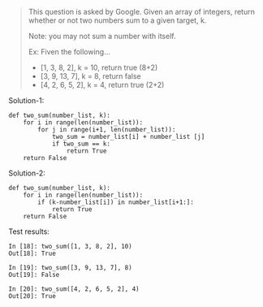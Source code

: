> This question is asked by Google. Given an array of integers, return whether or not two numbers sum to a given target, k.
>
> Note: you may not sum a number with itself.
>
> Ex: Fiven the following...
> - [1, 3, 8, 2], k = 10, return true (8+2)
> - [3, 9, 13, 7], k = 8, return false
> - [4, 2, 6, 5, 2], k = 4, return true (2+2)

Solution-1:
```
def two_sum(number_list, k):
    for i in range(len(number_list)):
        for j in range(i+1, len(number_list)):
            two_sum = number_list[i] + number_list [j]
            if two_sum == k:
                return True
    return False
```

Solution-2:
```
def two_sum(number_list, k):
    for i in range(len(number_list)):
        if (k-number_list[i]) in number_list[i+1:]:
            return True
    return False
```

Test results:
```
In [18]: two_sum([1, 3, 8, 2], 10)
Out[18]: True

In [19]: two_sum([3, 9, 13, 7], 8)
Out[19]: False

In [20]: two_sum([4, 2, 6, 5, 2], 4)
Out[20]: True
```